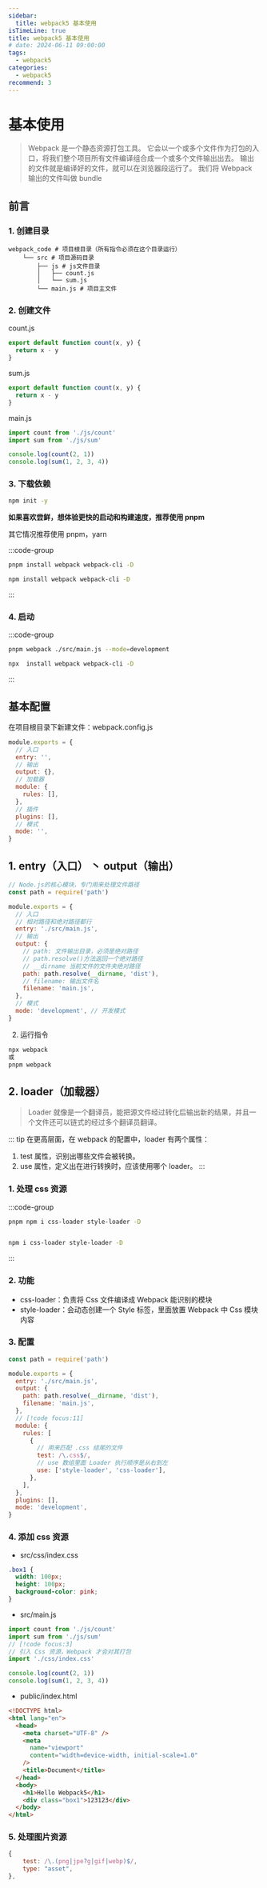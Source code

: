 ```yaml
---
sidebar:
  title: webpack5 基本使用
isTimeLine: true
title: webpack5 基本使用
# date: 2024-06-11 09:00:00
tags:
  - webpack5
categories:
  - webpack5
recommend: 3
---
```


# 基本使用

> Webpack 是一个静态资源打包工具。
> 它会以一个或多个文件作为打包的入口，将我们整个项目所有文件编译组合成一个或多个文件输出出去。
> 输出的文件就是编译好的文件，就可以在浏览器段运行了。
> 我们将 Webpack 输出的文件叫做 bundle

## 前言

### 1. 创建目录

```
webpack_code # 项目根目录（所有指令必须在这个目录运行）
    └── src # 项目源码目录
        ├── js # js文件目录
        │   ├── count.js
        │   └── sum.js
        └── main.js # 项目主文件
```

### 2. 创建文件

count.js

```js
export default function count(x, y) {
  return x - y
}
```

sum.js

```js
export default function count(x, y) {
  return x - y
}
```

main.js

```js
import count from './js/count'
import sum from './js/sum'

console.log(count(2, 1))
console.log(sum(1, 2, 3, 4))
```

### 3. 下载依赖

```sh
npm init -y

```

**如果喜欢尝鲜，想体验更快的启动和构建速度，推荐使用 pnpm**

其它情况推荐使用 pnpm，yarn

:::code-group

```sh [安装 PNPM]
pnpm install webpack webpack-cli -D
```

```sh [安装 npm]
npm install webpack webpack-cli -D

```

:::

### 4. 启动

:::code-group

```sh [ PNPM]
pnpm webpack ./src/main.js --mode=development

```

```sh [ npm]
npx  install webpack webpack-cli -D

```

:::

## 基本配置

在项目根目录下新建文件：webpack.config.js

```js
module.exports = {
  // 入口
  entry: '',
  // 输出
  output: {},
  // 加载器
  module: {
    rules: [],
  },
  // 插件
  plugins: [],
  // 模式
  mode: '',
}
```

## 1. entry（入口） 丶 output（输出）

```js
// Node.js的核心模块，专门用来处理文件路径
const path = require('path')

module.exports = {
  // 入口
  // 相对路径和绝对路径都行
  entry: './src/main.js',
  // 输出
  output: {
    // path: 文件输出目录，必须是绝对路径
    // path.resolve()方法返回一个绝对路径
    // __dirname 当前文件的文件夹绝对路径
    path: path.resolve(__dirname, 'dist'),
    // filename: 输出文件名
    filename: 'main.js',
  },
  // 模式
  mode: 'development', // 开发模式
}
```

2. 运行指令

```sh
npx webpack
或
pnpm webpack
```

## 2. loader（加载器）

> Loader 就像是一个翻译员，能把源文件经过转化后输出新的结果，并且一个文件还可以链式的经过多个翻译员翻译。

::: tip
在更高层面，在 webpack 的配置中，loader 有两个属性：

1. test 属性，识别出哪些文件会被转换。
2. use 属性，定义出在进行转换时，应该使用哪个 loader。
   :::

### 1. 处理 css 资源

:::code-group

```sh [ PNPM]
pnpm npm i css-loader style-loader -D

```

```sh [ npm]

npm i css-loader style-loader -D

```

:::

### 2. 功能

- css-loader：负责将 Css 文件编译成 Webpack 能识别的模块
- style-loader：会动态创建一个 Style 标签，里面放置 Webpack 中 Css 模块内容

### 3. 配置

```js
const path = require('path')

module.exports = {
  entry: './src/main.js',
  output: {
    path: path.resolve(__dirname, 'dist'),
    filename: 'main.js',
  },
  // [!code focus:11]
  module: {
    rules: [
      {
        // 用来匹配 .css 结尾的文件
        test: /\.css$/,
        // use 数组里面 Loader 执行顺序是从右到左
        use: ['style-loader', 'css-loader'],
      },
    ],
  },
  plugins: [],
  mode: 'development',
}
```

### 4. 添加 css 资源

- src/css/index.css

```css
.box1 {
  width: 100px;
  height: 100px;
  background-color: pink;
}
```

- src/main.js

```js
import count from './js/count'
import sum from './js/sum'
// [!code focus:3]
// 引入 Css 资源，Webpack 才会对其打包
import './css/index.css'

console.log(count(2, 1))
console.log(sum(1, 2, 3, 4))
```

- public/index.html

```html
<!DOCTYPE html>
<html lang="en">
  <head>
    <meta charset="UTF-8" />
    <meta
      name="viewport"
      content="width=device-width, initial-scale=1.0"
    />
    <title>Document</title>
  </head>
  <body>
    <h1>Hello Webpack5</h1>
    <div class="box1">123123</div>
  </body>
</html>
```

### 5. 处理图片资源

```js
{
    test: /\.(png|jpe?g|gif|webp)$/,
    type: "asset",
},
```
